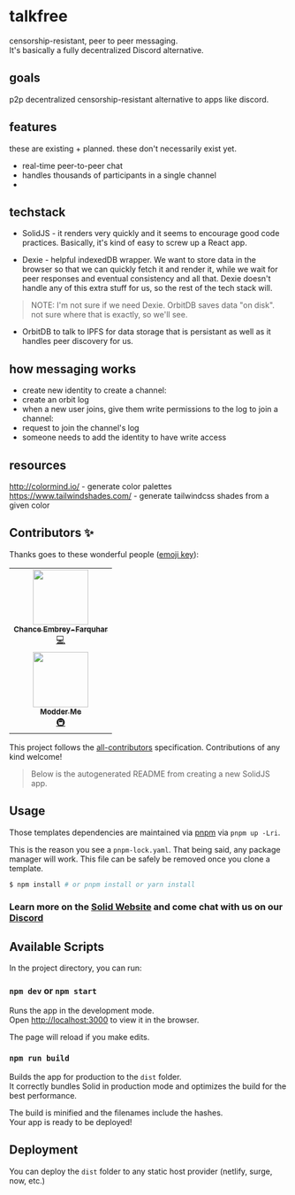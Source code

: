 # talkfree
censorship-resistant, peer to peer messaging.
<br/>
It's basically a fully decentralized Discord alternative.


## goals

p2p decentralized censorship-resistant alternative to apps like discord.

## features
these are existing + planned. these don't necessarily exist yet.
<ul>
    <li>
real-time peer-to-peer chat
    </li>
    <li>
handles thousands of participants in a single channel
    </li>
    <li>
    </li>
</ul>


## techstack
- SolidJS - it renders very quickly and it seems to encourage good code practices. Basically, it's kind of easy to screw up a React app.

- Dexie - helpful indexedDB wrapper. We want to store data in the browser so that we can quickly fetch it and render it, while we wait for peer responses and eventual consistency and all that. Dexie doesn't handle any of this extra stuff for us, so the rest of the tech stack will.
> NOTE: I'm not sure if we need Dexie. OrbitDB saves data "on disk". not sure where that is exactly, so we'll see.

- OrbitDB to talk to IPFS for data storage that is persistant as well as it handles peer discovery for us.

## how messaging works
- create new identity
to create a channel:
- create an orbit log
- when a new user joins, give them write permissions to the log
to join a channel:
- request to join the channel's log
- someone needs to add the identity to have write access


## resources
http://colormind.io/ - generate color palettes
https://www.tailwindshades.com/ - generate tailwindcss shades from a given color




## Contributors ✨

Thanks goes to these wonderful people ([emoji key](https://allcontributors.org/docs/en/emoji-key)):

<!-- ALL-CONTRIBUTORS-LIST:START - Do not remove or modify this section -->
<!-- prettier-ignore-start -->
<!-- markdownlint-disable -->
<table>
      <tr>
    <td align="center"><a href="https://github.com/ch-ance"><img src="https://avatars.githubusercontent.com/u/33612720?v=4" width="100px;" alt=""/><br /><sub><b>Chance Embrey-Farquhar</b></sub></a><br /><a href="#code-ch-ance" title="Code">💻</a></td>
  </tr>
  <tr>
    <td align="center"><a href="https://moddermeht.ml"><img src="https://avatars.githubusercontent.com/u/14153763?v=4?s=100" width="100px;" alt=""/><br /><sub><b>Modder Me</b></sub></a><br /><a href="#infra-modderme123" title="Infrastructure (Hosting, Build-Tools, etc)">🚇</a></td>
  </tr>
</table>

<!-- markdownlint-restore -->
<!-- prettier-ignore-end -->

<!-- ALL-CONTRIBUTORS-LIST:END -->

This project follows the [all-contributors](https://github.com/all-contributors/all-contributors) specification. Contributions of any kind welcome!














> Below is the autogenerated README from creating a new SolidJS app.
## Usage

Those templates dependencies are maintained via [pnpm](https://pnpm.js.org/) via `pnpm up -Lri`.

This is the reason you see a `pnpm-lock.yaml`. That being said, any package manager will work. This file can be safely be removed once you clone a template.

```bash
$ npm install # or pnpm install or yarn install
```
### Learn more on the [Solid Website](https://solidjs.com) and come chat with us on our [Discord](https://discord.com/invite/solidjs)

## Available Scripts

In the project directory, you can run:

### `npm dev` or `npm start`

Runs the app in the development mode.<br>
Open [http://localhost:3000](http://localhost:3000) to view it in the browser.

The page will reload if you make edits.<br>

### `npm run build`

Builds the app for production to the `dist` folder.<br>
It correctly bundles Solid in production mode and optimizes the build for the best performance.

The build is minified and the filenames include the hashes.<br>
Your app is ready to be deployed!

## Deployment

You can deploy the `dist` folder to any static host provider (netlify, surge, now, etc.)
